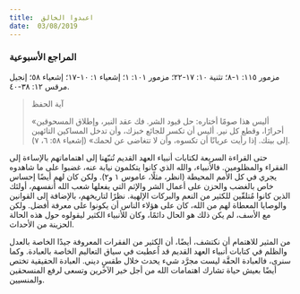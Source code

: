 ```yaml
---
title:  اعبدوا الخالق
date:  03/08/2019
---
```


### المراجع الأسبوعية
مزمور ١١٥: ١-٨؛ تثنية ١٠: ١٧-٢٢؛ مزمور ١٠١: ١؛ إشعياء ١: ١٠-١٧؛ إشعياء ٥٨؛ إنجيل مرقس ١٢: ٣٨-٤٠.

> <p>آية الحفظ</p>
> «أليس هذا صومًا أختاره: حل قيود الشر. فك عقد النير، وإطلاق المسحوقين أحرارًا، وقطع كل نير. أليس أن تكسر للجائع خبزك، وأن تدخل المساكين التائهين إلى بيتك. إذا رأيت عريانًا أن تكسوه، وأن لا تتغاضى عن لحمك» (إشعياء ٥٨: ٦، ٧).

حتى القراءة السريعة لكتابات أنبياء العهد القديم تُنبّهنا إلى اهتماماتهم بالإساءة إلى الفقراء والمظلومين. فالأنبياء، والله الذي كانوا يتكلمون نيابة عنه، غضبوا على ما شاهدوه يجري في كل الأمم المحيطة (انظر، مثلًا، عاموس ١ و٢). ولكن كان لهم أيضًا إحساس خاص بالغضب والحزن على أعمال الشر والإثم التي يفعلها شعب الله أنفسهم، أولئك الذين كانوا مُتلقّين للكثير من النعم والبركات الإلهية. نظرًا لتاريخهم، بالإضافة إلى القوانين والوصايا المعطاة لهم من الله، كان على هؤلاء الناس أن يكونوا على معرفة أفضل. ولكن مع الأسف، لم يكن ذلك هو الحال دائمًا، وكان للأنبياء الكثير ليقولوه حول هذه الحالة الحزينة من الأحداث.

من المثير للاهتمام أن نكتشف، أيضًا، أن الكثير من الفقرات المعروفة جيدًا الخاصة بالعدل والظلم في كتابات أنبياء العهد القديم قد اُعطيت في سياق التعاليم الخاصة بالعبادة. وكما سنرى، فالعبادة الحقَّة ليست مجرَّد شيء يحدث خلال طقسٍ ديني. العبادة الحقيقية تختص أيضًا بعيش حياة تشارك اهتمامات الله من أجل خير الآخرين وتسعى لرفع المنسحقين والمنسيين.